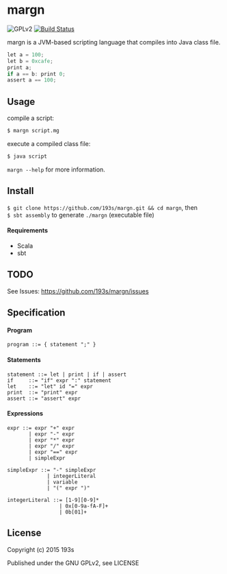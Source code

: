 # margn
![GPLv2](https://img.shields.io/badge/license-GPLv2-blue.svg)
[![Build Status](https://travis-ci.org/193s/margn.svg)](https://travis-ci.org/193s/margn)


margn is a JVM-based scripting language that compiles into Java class file.  

```c
let a = 100;
let b = 0xcafe;
print a;
if a == b: print 0;
assert a == 100;
```

## Usage
compile a script:
```sh
$ margn script.mg
```
execute a compiled class file:
```sh
$ java script
```

`margn --help` for more information.

## Install
`$ git clone https://github.com/193s/margn.git && cd margn`, then  
`$ sbt assembly` to generate `./margn` (executable file)

#### Requirements
- Scala
- sbt


## TODO
See Issues: https://github.com/193s/margn/issues

## Specification

#### Program
```ebnf
program ::= { statement ";" }
```

#### Statements
```ebnf
statement ::= let | print | if | assert
if     ::= "if" expr ":" statement
let    ::= "let" id "=" expr
print  ::= "print" expr
assert ::= "assert" expr
```

#### Expressions
```ebnf
expr ::= expr "+" expr
       | expr "-" expr
       | expr "*" expr
       | expr "/" expr
       | expr "==" expr
       | simpleExpr

simpleExpr ::= "-" simpleExpr
             | integerLiteral
             | variable
             | "(" expr ")"

integerLiteral ::= [1-9][0-9]*
                 | 0x[0-9a-fA-F]+
                 | 0b[01]+
```


## License
Copyright (c) 2015 193s

Published under the GNU GPLv2, see LICENSE
